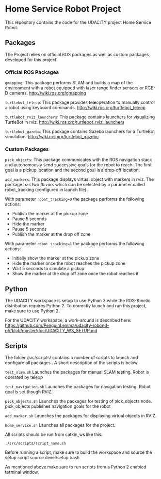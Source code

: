 # Home Service Robot Project
This repository contains the code for the UDACITY project Home Service Robot.

## Packages
The Project relies on official ROS packages as well as custom packages developed for this project.

### Official ROS Packages
`gmapping`: This package performs SLAM and builds a map of the environment with a robot equipped with laser range finder sensors or RGB-D cameras.
http://wiki.ros.org/gmapping

`turtlebot_teleop`: This package provides teleoperation to manually control a robot using keyboard commands.
http://wiki.ros.org/turtlebot_teleop

`turtlebot_rviz_launchers`: This package contains launchers for visualizing TurtleBot in rviz.
http://wiki.ros.org/turtlebot_rviz_launchers

`turtlebot_gazebo`: This package contains Gazebo launchers for a TurtleBot simulation.
http://wiki.ros.org/turtlebot_gazebo

### Custom Packages
`pick_objects`: This package communicates with the ROS navigation stack and autonomously send successive goals for the robot to reach. The first goal is a pickup location
 and the second goal is a drop-off location. 
 
`add_markers`: This package displays virtual object with markers in rviz. The package has two flavors which can be selected by a parameter called robot_tracking (configured in launch file).

With parameter `robot_tracking=0` the package performs the following actions:
* Publish the marker at the pickup zone
* Pause 5 seconds
* Hide the marker
* Pause 5 seconds
* Publish the marker at the drop off zone

With parameter `robot_tracking=1` the package performs the following actions:
* Initially show the marker at the pickup zone
* Hide the marker once the robot reaches the pickup zone
* Wait 5 seconds to simulate a pickup
* Show the marker at the drop off zone once the robot reaches it

## Python
The UDACITY workspace is setup to use Python 3 while the ROS-Kinetic distribution requires Python 2. To correctly launch and run this project, make sure to use Python 2.

For the UDACITY workspace, a work-around is described here:
https://github.com/PenguinLemma/udacity-robond-p5/blob/master/doc/UDACITY_WS_SETUP.md

## Scripts
The folder /src/scripts/ contains a number of scripts to launch and configure all packages.. A short description of the scripts is below. 

`test_slam.sh`
Launches the packages for manual SLAM testing. Robot is operated by teleop

`test_navigation.sh`
Launches the packages for navigation testing. Robot goal is set though RVIZ.

`pick_objects.sh`
Launches the packages for testing of pick_objects node. pick_objects publishes navigation goals for the robot

`add_marker.sh`
Launches the packages for displaying virtual objects in RVIZ. 

`home_service.sh`
Launches all packages for the project. 

All scripts should be run from catkin_ws like this:

`./src/scripts/script_name.sh` 

Before running a script, make sure to build the workspace and source the setup script
source devel/setup.bash

As mentioned above make sure to run scripts from a Python 2 enabled terminal window.
